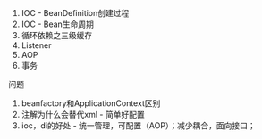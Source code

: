 1. IOC - BeanDefinition创建过程
1. IOC - Bean生命周期
1. 循环依赖之三级缓存
1. Listener
1. AOP
1. 事务




问题
1. beanfactory和ApplicationContext区别
1. 注解为什么会替代xml - 简单好配置
1. ioc，di的好处  -  统一管理，可配置（AOP）；减少耦合，面向接口； 
